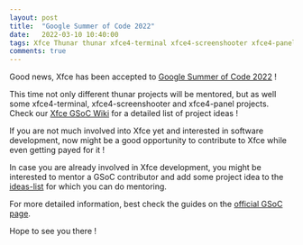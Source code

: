 ```yaml
---
layout: post
title:  "Google Summer of Code 2022"
date:   2022-03-10 10:40:00
tags: Xfce Thunar thunar xfce4-terminal xfce4-screenshooter xfce4-panel GSoC
comments: true
---
```



Good news, Xfce has been accepted to [Google Summer of Code 2022](https://summerofcode.withgoogle.com/programs/2022/organizations/xfce) !

This time not only different thunar projects will be mentored, but as well some xfce4-terminal, xfce4-screenshooter and xfce4-panel projects. Check our [Xfce GSoC Wiki](https://wiki.xfce.org/projects/gsoc/start) for a detailed list of project ideas !

If you are not much involved into Xfce yet and interested in software development, now might be a good opportunity to contribute to Xfce while even getting payed for it !

In case you are already involved in Xfce development, you might be interested to mentor a GSoC contributor and add some project idea to the [ideas-list](https://wiki.xfce.org/projects/gsoc/start#project_ideas) for which you can do mentoring.

For more detailed information, best check the guides on the [official GSoC page](https://summerofcode.withgoogle.com).


Hope to see you there !
